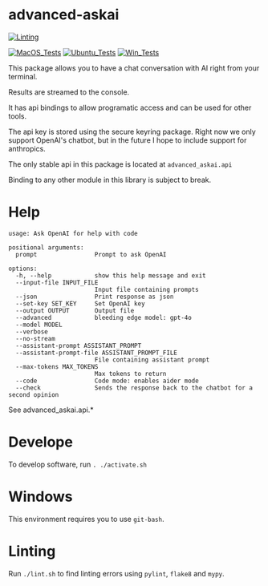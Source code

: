 # advanced-askai

[![Linting](../../actions/workflows/lint.yml/badge.svg)](../../actions/workflows/lint.yml)

[![MacOS_Tests](../../actions/workflows/push_macos.yml/badge.svg)](../../actions/workflows/push_macos.yml)
[![Ubuntu_Tests](../../actions/workflows/push_ubuntu.yml/badge.svg)](../../actions/workflows/push_ubuntu.yml)
[![Win_Tests](../../actions/workflows/push_win.yml/badge.svg)](../../actions/workflows/push_win.yml)

This package allows you to have a chat conversation with AI right from your terminal.

Results are streamed to the console.

It has api bindings to allow programatic access and can be used for other tools.

The api key is stored using the secure keyring package. Right now we only support
OpenAI's chatbot, but in the future I hope to include support for anthropics.

The only stable api in this package is located at `advanced_askai.api`

Binding to any other module in this library is subject to break.

# Help

```
usage: Ask OpenAI for help with code

positional arguments:
  prompt                Prompt to ask OpenAI

options:
  -h, --help            show this help message and exit
  --input-file INPUT_FILE
                        Input file containing prompts
  --json                Print response as json
  --set-key SET_KEY     Set OpenAI key
  --output OUTPUT       Output file
  --advanced            bleeding edge model: gpt-4o
  --model MODEL
  --verbose
  --no-stream
  --assistant-prompt ASSISTANT_PROMPT
  --assistant-prompt-file ASSISTANT_PROMPT_FILE
                        File containing assistant prompt
  --max-tokens MAX_TOKENS
                        Max tokens to return
  --code                Code mode: enables aider mode
  --check               Sends the response back to the chatbot for a second opinion
```

See advanced_askai.api.*

# Develope

To develop software, run `. ./activate.sh`

# Windows

This environment requires you to use `git-bash`.

# Linting

Run `./lint.sh` to find linting errors using `pylint`, `flake8` and `mypy`.
